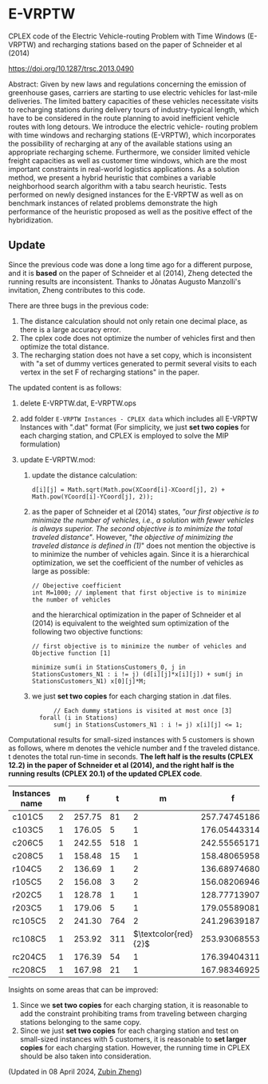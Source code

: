 # E-VRPTW

CPLEX code of the Electric Vehicle-routing Problem with Time Windows (E-VRPTW) and recharging stations based on the paper of Schneider et al (2014)

https://doi.org/10.1287/trsc.2013.0490

Abstract: Given by new laws and regulations concerning the emission of greenhouse gases, carriers are starting to use electric vehicles for last-mile deliveries. The limited battery capacities of these vehicles necessitate visits to recharging stations during delivery tours of industry-typical length, which have to be considered in the route planning to avoid inefficient vehicle routes with long detours. We introduce the electric vehicle- routing problem with time windows and recharging stations (E-VRPTW), which incorporates the possibility of recharging at any of the available stations using an appropriate recharging scheme. Furthermore, we consider limited vehicle freight capacities as well as customer time windows, which are the most important constraints in real-world logistics applications. As a solution method, we present a hybrid heuristic that combines a variable neighborhood search algorithm with a tabu search heuristic. Tests performed on newly designed instances for the E-VRPTW as well as on benchmark instances of related problems demonstrate the high performance of the heuristic proposed as well as the positive effect of the hybridization.



## Update

Since the previous code was done a long time ago for a different purpose, and it is **based** on the paper of Schneider et al (2014), Zheng detected the running results are inconsistent. Thanks to Jônatas Augusto Manzolli's invitation, Zheng contributes to this code.

There are three bugs in the previous code:

1. The distance calculation should not only retain one decimal place, as there is a large accuracy error.
2. The cplex code does not optimize the number of vehicles first and then optimize the total distance.
3. The recharging station does not have a set copy, which is inconsistent with "a set of dummy vertices generated to permit several visits to each vertex in the set F of recharging stations" in the paper.

The updated content is as follows:

1. delete E-VRPTW.dat,  E-VRPTW.ops

2. add folder `E-VRPTW Instances - CPLEX data` which includes all E-VRPTW Instances with ".dat" format  (For simplicity, we just **set two copies** for each charging station, and CPLEX is employed to solve the MIP formulation) 

3. update E-VRPTW.mod:

   1. update the distance calculation: 

      ```AMPL
      d[i][j] = Math.sqrt(Math.pow(XCoord[i]-XCoord[j], 2) + Math.pow(YCoord[i]-YCoord[j], 2));
      ```

   2. as the paper of Schneider et al (2014) states, *"our first objective is to minimize the number of vehicles, i.e., a solution with fewer vehicles is always superior. The second objective is to minimize the total traveled distance"*. However, "*the objective of minimizing the traveled distance is defined in (1)*" does not mention the objective is to minimize the number of vehicles again. Since it is a hierarchical optimization, we set the coefficient of the number of vehicles as large as possible: 
   
      ```AMPL
      // Obejective coefficient
      int M=1000; // implement that first objective is to minimize the number of vehicles
      ```
   
      and the hierarchical optimization in the paper of Schneider et al (2014) is equivalent to the weighted sum optimization of the following two objective functions:
   
      ```AMPL
      // first objective is to minimize the number of vehicles and Objective function [1]
      
      minimize sum(i in StationsCustomers_0, j in StationsCustomers_N1 : i != j) (d[i][j]*x[i][j]) + sum(j in StationsCustomers_N1) x[0][j]*M;
      ```
   
   3. we just **set two copies** for each charging station in .dat files.
   
      ```AMPL
         	// Each dummy stations is visited at most once [3]
      	forall (i in Stations)
      		sum(j in StationsCustomers_N1 : i != j) x[i][j] <= 1;
      ```

Computational results for small-sized instances with 5 customers is shown as follows, where m denotes the vehicle number and f the traveled distance. t denotes the total run-time in seconds. **The left half is the results (CPLEX 12.2) in the paper of Schneider et al (2014), and the right half is the running results (CPLEX 20.1) of the updated CPLEX code**.

| Instances name | m    | f      | t    | m    | f             | t    |
| -------------- | ---- | ------ | ---- | ---- | ------------- | ---- |
| c101C5         | 2    | 257.75 | 81   | 2    | 257.747451864 | 0.40 |
| c103C5         | 1    | 176.05 | 5    | 1    | 176.054433149 | 0.18 |
| c206C5         | 1    | 242.55 | 518  | 1    | 242.555651715 | 3.07 |
| c208C5         | 1    | 158.48 | 15   | 1    | 158.480659584 | 0.46 |
| r104C5         | 2    | 136.69 | 1    | 2    | 136.689746806 | 0.50 |
| r105C5         | 2    | 156.08 | 3    | 2    | 156.082069464 | 0.32 |
| r202C5         | 1    | 128.78 | 1    | 1    | 128.777139072 | 1.28 |
| r203C5         | 1    | 179.06 | 5    | 1    | 179.055890818 | 3.31 |
| rc105C5        | 2    | 241.30 | 764  | 2    | 241.296391877 | 4.37 |
| rc108C5        | 1    | 253.92 | 311  | $\textcolor{red}{2}$ | 253.930685538 | 2.82 |
| rc204C5        | 1    | 176.39 | 54   | 1    | 176.394043113 | 43.72 |
| rc208C5        | 1    | 167.98 | 21   | 1    | 167.98346925 | 2.06 |

Insights on some areas that can be improved:

1.  Since we **set two copies** for each charging station, it is reasonable to add the constraint prohibiting trams from traveling between charging stations belonging to the same copy.
1.  Since we just **set two copies** for each charging station and test on small-sized instances with 5 customers, it is reasonable to **set larger copies** for each charging station. However, the running time in CPLEX should be also taken into consideration.

(Updated in 08 April 2024, [Zubin Zheng](https://github.com/0SliverBullet))
